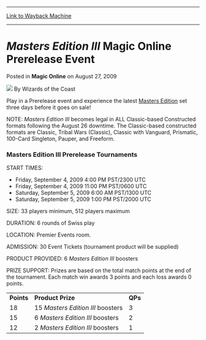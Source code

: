 
---
[Link to Wayback Machine](https://web.archive.org/web/20220528015558/https://magic.wizards.com/en/articles/archive/magic-online/masters-edition-iii-magic-online-prerelease-event-2009-08-27)

[_metadata_:author]:- "Wizards of the Coast"
[_metadata_:description]:- "Play in a Prerelease event and experience the latest Masters Edition set three days before it goes on sale! NOTE: Masters Edition III becomes legal in ALL Classic-based Constructed formats following the August 26 downtime."
[_metadata_:generator]:- "Drupal 7 (http://drupal.org)"
[_metadata_:node]:- "688016"
[_metadata_:publish_date]:- "2009-08-27"
[_metadata_:source]:- "div-main-content"
[_metadata_:title]:- "Masters Edition III Magic Online Prerelease Event"
[_metadata_:wayback_capture_timestamp]:- "2022-05-28 01:55:58"
[_metadata_:wayback_raw_url]:- "https://web.archive.org/web/20220528015558id_/https://magic.wizards.com/en/articles/archive/magic-online/masters-edition-iii-magic-online-prerelease-event-2009-08-27"
[_metadata_:wayback_url]:- "https://magic.wizards.com/en/articles/archive/magic-online/masters-edition-iii-magic-online-prerelease-event-2009-08-27"
---


*Masters Edition III* Magic Online Prerelease Event
===================================================



 Posted in **Magic Online**
 on August 27, 2009 






![](https://media.magic.wizards.com/styles/auth_small/public/images/person/wizards_author.jpg)
By Wizards of the Coast











Play in a Prerelease event and experience the latest [Masters Edition](http://archive.wizards.com/Magic/TCG/ProductArticle.aspx?x=mtg/tcg/mastersed3/productinfo) set three days before it goes on sale! 

NOTE: *Masters Edition III* becomes legal in ALL Classic-based Constructed formats following the August 26 downtime. The Classic-based constructed formats are Classic, Tribal Wars (Classic), Classic with Vanguard, Prismatic, 100-Card Singleton, Pauper, and Freeform.

### Masters Edition III Prerelease Tournaments

START TIMES:   


* Friday, September 4, 2009 4:00 PM PST/2300 UTC
* Friday, September 4, 2009 11:00 PM PST/0600 UTC
* Saturday, September 5, 2009 6:00 AM PST/1300 UTC
* Saturday, September 5, 2009 1:00 PM PST/2000 UTC

SIZE: 33 players minimum, 512 players maximum

DURATION: 6 rounds of Swiss play 

LOCATION: Premier Events room. 

ADMISSION: 30 Event Tickets (tournament product will be supplied) 

PRODUCT PROVIDED: 6 *Masters Edition III* boosters

PRIZE SUPPORT: Prizes are based on the total match points at the end of the tournament. Each match win awards 3 points and each loss awards 0 points.



|  |  |  |
| --- | --- | --- |
| **Points** | **Product Prize** | **QPs** |
| 18 | 15 *Masters Edition III* boosters | 3 |
| 15 |  6 *Masters Edition III* boosters | 2 |
| 12 | 2 *Masters Edition III* boosters | 1 |







